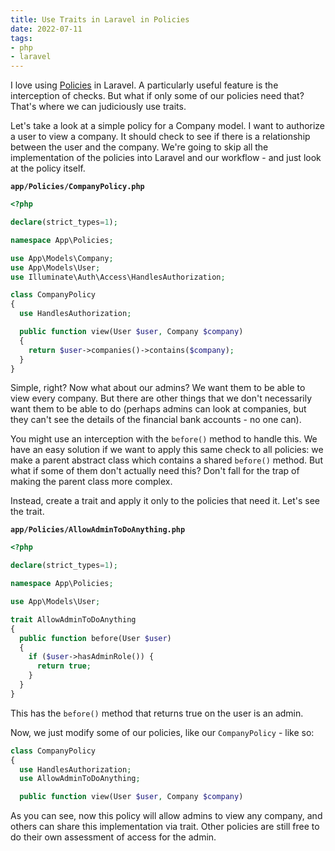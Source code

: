 ```yaml
---
title: Use Traits in Laravel in Policies
date: 2022-07-11
tags:
- php
- laravel
---
```

I love using [Policies](https://laravel.com/docs/9.x/authorization#creating-policies) in Laravel. A particularly useful feature is the interception of checks. But what if only some of our policies need that? That's where we can judiciously use traits.

<!--more-->

Let's take a look at a simple policy for a Company model.  I want to authorize a user to view a company. It should check to see if there is a relationship between the user and the company.  We're going to skip all the implementation of the policies into Laravel and our workflow - and just look at the policy itself.

**`app/Policies/CompanyPolicy.php`**
```php
<?php

declare(strict_types=1);

namespace App\Policies;

use App\Models\Company;
use App\Models\User;
use Illuminate\Auth\Access\HandlesAuthorization;

class CompanyPolicy
{
  use HandlesAuthorization;

  public function view(User $user, Company $company)
  {
    return $user->companies()->contains($company);
  }
}
```

Simple, right? Now what about our admins?  We want them to be able to view every company.  But there are other things that we don't necessarily want them to be able to do (perhaps admins can look at companies, but they can't see the details of the financial bank accounts - no one can).  

You might use an interception with the `before()` method to handle this.  We have an easy solution if we want to apply this same check to all policies: we make a parent abstract class which contains a shared `before()` method.  But what if some of them don't actually need this?  Don't fall for the trap of making the parent class more complex.

Instead, create a trait and apply it only to the policies that need it.  Let's see the trait.

**`app/Policies/AllowAdminToDoAnything.php`**
```php
<?php

declare(strict_types=1);

namespace App\Policies;

use App\Models\User;

trait AllowAdminToDoAnything
{
  public function before(User $user)
  {
    if ($user->hasAdminRole()) {
      return true;
    }
  }
}
```

This has the `before()` method that returns true on the user is an admin.

Now, we just modify some of our policies, like our `CompanyPolicy` - like so:

```php
class CompanyPolicy
{
  use HandlesAuthorization;
  use AllowAdminToDoAnything;

  public function view(User $user, Company $company)
```

As you can see, now this policy will allow admins to view any company, and others can share this implementation via trait.  Other policies are still free to do their own assessment of access for the admin.